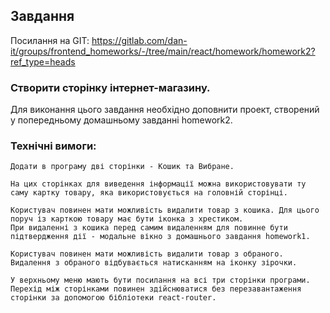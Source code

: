 ## Завдання

Посилання на GIT: https://gitlab.com/dan-it/groups/frontend_homeworks/-/tree/main/react/homework/homework2?ref_type=heads



### Створити сторінку інтернет-магазину.

Для виконання цього завдання необхідно доповнити проект, створений у попередньому домашньому завданні homework2.

### Технічні вимоги:

```
Додати в програму дві сторінки - Кошик та Вибране.

На цих сторінках для виведення інформації можна використовувати ту саму картку товару, яка використовується на головній сторінці.

Користувач повинен мати можливість видалити товар з кошика. Для цього поруч із карткою товару має бути іконка з хрестиком. 
При видаленні з кошика перед самим видаленням для повинне бути підтвердження дії - модальне вікно з домашнього завдання homework1.

Користувач повинен мати можливість видалити товар з обраного. Видалення з обраного відбувається натисканням на іконку зірочки.

У верхньому меню мають бути посилання на всі три сторінки програми.
Перехід між сторінками повинен здійснюватися без перезавантаження сторінки за допомогою бібліотеки react-router.

```